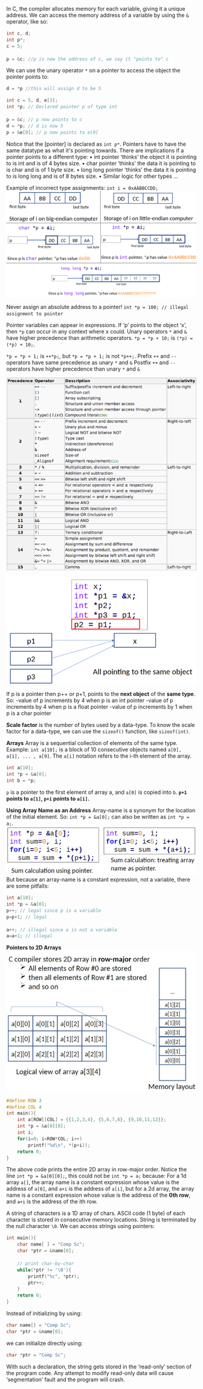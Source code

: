 In C, the compiler allocates memory for each variable, giving it a unique address. We can access the memory address of a variable by using the `&` operator, like so:
```c
int c, d;
int p*;
c = 5;

p = &c; //p is now the address of c, we say it "points to" c
```

We can use the unary operator `*` on a pointer to access the object the pointer points to:
```c
d = *p //this will assign d to be 5
```

```c
int c = 5, d, e[3]; 
int *p; // Declared pointer p of type int 

p = &c; // p now points to c 
d = *p; // d is now 5 
p = &e[0]; // p now points to e[0]
```

Notice that the [pointer] is declared as `int p*`. Pointers have to have the same datatype as what it's pointing towards. There are implications if a pointer points to a different type:
• int pointer ‘thinks’ the object it is pointing to is int and is of 4 bytes size. 
• char pointer ‘thinks’ the data it is pointing to is char and is of 1 byte size. 
• long long pointer ‘thinks’ the data it is pointing to is long long and is of 8 bytes size. 
• Similar logic for other types … 

Example of incorrect type assignments: `int i = 0xAABBCCDD;`
![](Images/Pasted%20image%2020231003192416.png)

Never assign an absolute address to a pointer! `int *p = 100; // illegal assignment to pointer`

Pointer variables can appear in expressions. If ‘p’ points to the object ‘x’, then `*p` can occur in any context where x could. Unary operators `*` and `&` have higher precedence than arithmetic operators. 
`*p = *p + 10;` is `(*p) = (*p) + 10;`.

`*p = *p + 1;` is `++*p;`, but `*p = *p + 1;` is not `*p++;`. Prefix `++` and `--` operators have same precedence as unary `*` and `&` Postfix `++` and `--` operators have higher precedence than unary `*` and `&`

![](Images/Obsidian_cCLHMiw8Sd.png)

![](Images/Pasted%20image%2020231003195739.png)

If p is a pointer then p++ or p+1, points to the **next object** of the **same type**. So:
	-value of p increments by 4 when p is an int pointer 
	-value of p increments by 4 when p is a float pointer
	-value of p increments by 1 when p is a char pointer
	
**Scale factor** is the number of bytes used by a data-type. To know the scale factor for a data-type, we can use the `sizeof()` function, like `sizeof(int)`.

**Arrays**
	Array is a sequential collection of elements of the same type. Example: `int a[10];` is a block of 10 consecutive objects named `a[0], a[1], ... , a[9]`. The `a[i]` notation refers to the i-th element of the array.

 ```c
int a[10]; 
int *p = &a[0]; 
int b = *p;
``` 
`p` is a pointer to the first element of array a, and `a[0]` is copied into `b`.
**`p+1` points to `a[1]`, `p+i` points to `a[i]`.**

**Using Array Name as an Address**
Array-name is a synonym for the location of the initial element. So:
`int *p = &a[0];` can also be written as `int *p = a;`.
![](Images/Obsidian_7NMLUheGVT.jpg)
But because an array-name is a constant expression, not a variable, there are some pitfalls:
```c
int a[10]; 
int *p = &a[0]; 
p++; // legal since p is a variable 
p=p+1; // legal 

a++; // illegal since a is not a variable 
a=a+1; // illegal
```

**Pointers to 2D Arrays**
![](Images/Obsidian_wVyLMpQWzO.jpg)

```c
#define ROW 3 
#define COL 4 
int main(){ 
	int a[ROW][COL] = {{1,2,3,4}, {5,6,7,8}, {9,10,11,12}}; 
	int *p = &a[0][0]; 
	int i; 
	for(i=0; i<ROW*COL; i++) 
		printf("%d\n", *(p+i)); 
	return 0;
}
```
The above code prints the entire 2D array in row-major order.
Notice the line `int *p = &a[0][0];`, this could not be `int *p = a;` because:
For a 1d array `a[]`, the array name is a constant expression whose value is the address of `a[0]`, and `a+i` is the address of `a[i]`, but for a 2d array, the array name is a constant expression whose value is the address of the **0th row**, and `a+i` is the address of the ith row.

A string of characters is a 1D array of chars. ASCII code (1 byte) of each character is stored in consecutive memory locations. String is terminated by the null character `\0`. We can access strings using pointers:
```c
int main(){ 
	char name[ ] = "Comp Sc"; 
	char *ptr = &name[0]; 
	
	// print char-by-char 
	while(*ptr != '\0'){ 
		printf("%c", *ptr);
		ptr++; 
	}
	return 0;
}
```
Instead of initializing by using:
```c
char name[] = "Comp Sc";
char *ptr = &name[0];
``` 
we can initialize directly using:
```c
char *ptr = "Comp Sc";
```
With such a declaration, the string gets stored in the ‘read-only’ section of the program code. Any attempt to modify read-only data will cause ‘segmentation’ fault and the program will crash.